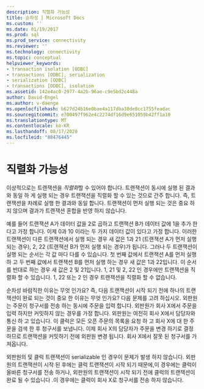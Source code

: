 ```yaml
---
description: 직렬화 가능성
title: 순차성 | Microsoft Docs
ms.custom: ''
ms.date: 01/19/2017
ms.prod: sql
ms.prod_service: connectivity
ms.reviewer: ''
ms.technology: connectivity
ms.topic: conceptual
helpviewer_keywords:
- transaction isolation [ODBC]
- transactions [ODBC], serialization
- serialization [ODBC]
- transactions [ODBC], isolation
ms.assetid: 142e4ac0-2977-4a2b-96ae-c9e5bd2c448a
author: David-Engel
ms.author: v-daenge
ms.openlocfilehash: b627d24b16e0bae4a117dba38de8cc1755feadac
ms.sourcegitcommit: e700497f962e4c2274df16d9e651059b42ff1a10
ms.translationtype: MT
ms.contentlocale: ko-KR
ms.lasthandoff: 08/17/2020
ms.locfileid: "88476445"
---
```

# <a name="serializability"></a>직렬화 가능성
이상적으로는 트랜잭션을 *직렬화*할 수 있어야 합니다. 트랜잭션이 동시에 실행 된 결과와 동일 하 게 실행 되는 경우 트랜잭션을 직렬화 할 수 있는 것으로 간주 합니다. 즉, 트랜잭션을 차례로 실행 한 결과와 동일 합니다. 트랜잭션이 먼저 실행 되는 것은 중요 하지 않으며 결과가 트랜잭션 혼합을 반영 하지 않습니다.  
  
 예를 들어 트랜잭션 A가 데이터 값을 2로 곱하고 트랜잭션 B가 데이터 값에 1을 추가 한다고 가정 합니다. 이제 0과 10 이라는 두 가지 데이터 값이 있다고 가정 합니다. 이러한 트랜잭션이 다른 트랜잭션에서 실행 되는 경우 새 값은 1과 21 (트랜잭션 A가 먼저 실행 되는 경우), 2, 22 (트랜잭션 B가 먼저 실행 되는 경우)가 됩니다. 그러나 두 트랜잭션이 실행 되는 순서는 각 값 마다 다를 수 있습니다. 첫 번째 값에서 트랜잭션 A를 먼저 실행 하 고 두 번째 값에서 트랜잭션 B를 먼저 실행 하는 경우 새 값은 1과 22입니다. 이 순서를 반대로 하는 경우 새 값은 2 및 21입니다. 1, 21 및 2, 22 인 경우에만 트랜잭션을 직렬화 할 수 있습니다. 1, 22 또는 2 인 경우 트랜잭션을 직렬화 할 수 없습니다.  
  
 순차성 바람직한 이유는 무엇 인가요? 즉, 다음 트랜잭션이 시작 되기 전에 하나의 트랜잭션이 완료 되는 것이 중요 한 이유는 무엇 인가요? 다음 문제를 고려 하십시오. 외판원는 주문이 청구서를 전송 하는 동시에 주문을 입력 합니다. 외판원가 회사 X에서 주문을 입력 하지만 커밋하지 않는 경우를 가정 합니다. 외판원는 여전히 회사 X에서 담당자와 통신 하 고 있습니다. 이 클럭은 모든 오픈 주문의 목록을 요청 하 고 회사 X에 대 한 주문을 검색 한 후 청구서를 보냅니다. 이제 회사 X의 담당자가 주문을 변경 하기로 결정 하므로 트랜잭션을 커밋하기 전에 외판원 변경 됩니다. 회사 X에서 잘못 된 청구서를 가져옵니다.  
  
 외판원의 및 클럭 트랜잭션이 serializable 인 경우이 문제가 발생 하지 않습니다. 외판원의 트랜잭션이 시작 된 후에는 클럭 트랜잭션이 시작 되기 때문에,이 경우에는 클럭이 올바른 청구서를 전송 하거나, 외판원의 트랜잭션이 시작 되기 전에 클럭의 트랜잭션이 완료 될 수 있습니다 .이 경우에는 클럭이 회사 X로 청구서를 전송 하지 않습니다.
